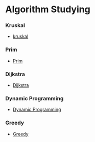 <h1> Algorithm Studying</h1>

<h3>Kruskal </h3>

<ul>
  <li><a href="https://github.com/wjdrbs96/Algorithm/blob/master/Kruskal/Kruskal.java">kruskal </a></li>
</ul>

<h3>Prim </h3>

<ul>
  <li><a href="https://github.com/wjdrbs96/Algorithm/blob/master/Prim/Prim.java">Prim </a></li>
</ul>

<h3>Dijkstra </h3>

<ul>
  <li><a href="https://github.com/wjdrbs96/Algorithm/blob/master/Dijkstra/DijkstraTest.java">Dijkstra</a></li>
</ul>

<h3>Dynamic Programming </h3> 

<ul>
  <li><a href="https://github.com/wjdrbs96/Algorithm/blob/master/Dynamic_Programming/fibonacci.java">Dynamic Programming</a></li>
</ul>

<h3>Greedy </h3> 

<ul>
  <li><a href="https://github.com/wjdrbs96/Algorithm/blob/master/Greedy/Greedy.java">Greedy</a></li>
</ul>
